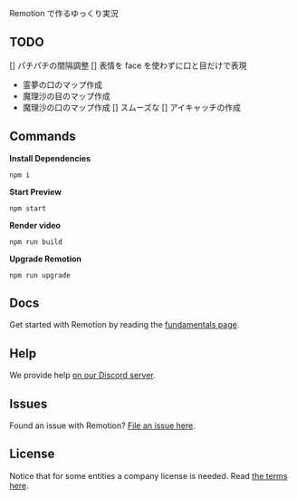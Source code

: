Remotion で作るゆっくり実況

## TODO

[] パチパチの間隔調整
[] 表情を face を使わずに口と目だけで表現

- 霊夢の口のマップ作成
- 魔理沙の目のマップ作成
- 魔理沙の口のマップ作成
  [] スムーズな
  [] アイキャッチの作成

## Commands

**Install Dependencies**

```console
npm i
```

**Start Preview**

```console
npm start
```

**Render video**

```console
npm run build
```

**Upgrade Remotion**

```console
npm run upgrade
```

## Docs

Get started with Remotion by reading the [fundamentals page](https://www.remotion.dev/docs/the-fundamentals).

## Help

We provide help [on our Discord server](https://discord.gg/6VzzNDwUwV).

## Issues

Found an issue with Remotion? [File an issue here](https://github.com/remotion-dev/remotion/issues/new).

## License

Notice that for some entities a company license is needed. Read [the terms here](https://github.com/remotion-dev/remotion/blob/main/LICENSE.md).
